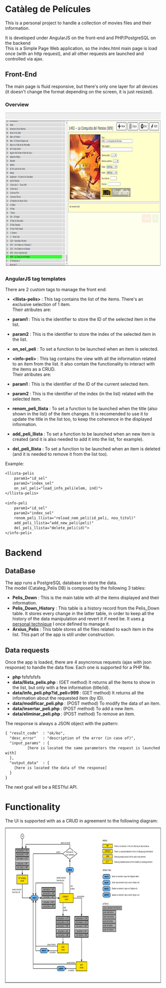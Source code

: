 # Catàleg de Películes

This is a personal project to handle a collection of movies files and their information.

It is developed under AngularJS on the front-end and PHP/PostgreSQL on the backend<br/>
This is a Simple Page Web application, so the index.html main page is load once (with an http request), and all other requests are launched and controlled via ajax.

## Front-End

The main page is fluid responsive, but there's only one layer for all devices (it doesn't change the format depending on the screen, it is just resized).

### Overview
<img height="500" src="https://raw.githubusercontent.com/joelbarba/CAT_PELIS/master/CAT_PELIS.png"/>

### AngularJS tag templates

There are 2 custom tags to manage the front end:

* <b> \<llista-pelis> </b>: This tag contains the list of the items. There's an exclusive selection of 1 item.<br/> Their atributes are:<br/>
 * <b>param1</b> : This is the identifier to store the ID of the selected item in the list.
 * <b>param2</b> : This is the identifier to store the index of the selected item in the list.
 * <b>on_sel_peli</b> : To set a function to be launched when an item is selected.

* <b> \<info-peli> </b>: This tag contains the view with all the information related to an item from the list. It also contain the functionality to interact with the items as a CRUD. <br/> Their atributes are:<br/>
 * <b>param1</b> : This is the identifier of the ID of the current selected item.
 * <b>param2</b> : This is the identifier of the index (in the list) related with the selected item.
 * <b>renom_peli_llista</b> : To set a function to be launched when the title (also shown in the list) of the item changes. It is recomended to use it to update the title in the list too, to keep the coherence in the displayed information.
 * <b>add_peli_llista</b> : To set a function to be launched when an new item is created (and it is also needed to add it into the list, for example).
 * <b>del_peli_llista</b> : To set a function to be launched when an item is deleted (and it is needed to remove it from the list too).

Example:

    <llista-pelis 
        param1="id_sel" 
        param2="index_sel" 
        on_sel_peli="load_info_peli(elem, ind)">
    </llista-pelis>
    
    <info-peli 
        param1="id_sel" 
        param2="index_sel"
        renom_peli_llista="reload_nom_peli(id_peli, nou_titol)"
        add_peli_llista="add_new_peli(peli)"
        del_peli_llista="delete_peli(id)">
    </info-peli>

# Backend

## DataBase

The app runs a PostgreSQL database to store the data.<br/>
The model (Cataleg_Pelis DB) is composed by the following 3 tables:
* <b>Pelis_Down</b> : This is the main table with all the items displayed and their information.
* <b>Pelis_Down_History</b> : This table is a history record from the Pelis_Down table. It stores every change in the latter table, in order to keep all the history of the data manipulation and revert it if need be. It uses [a personal technique](https://blogdelbarba.wordpress.com/2013/05/13/analisi-per-mantenir-la-historia-completa-en-una-db-relacional/) I once defined to manage it. 
* <b>Arxius_Pelis</b> : This table stores all the files related to each item in the list. This part of the app is still under construction.

## Data requests

Once the app is loaded, there are 4 asyncronus requests (ajax with json response) to handle the data flow. Each one is supported for a PHP file.<br/>
* <b> php </b> fsfsfsfsfs
* <b> data/llista_pelis.php </b> : (GET method) It returns all the items to show in the list, but only with a few information (title/id).
* <b> data/info_peli.php?id_peli=999 </b> : (GET method) It returns all the information about the requested item (by ID).
* <b> data/modificar_peli.php </b> : (POST method) To modify the data of an item. 
* <b> data/insertar_peli.php </b> : (POST method) To add a new item.
* <b> data/eliminar_peli.php </b> : (POST method) To remove an item.

The response is always a JSON object with the pattern:<br/>

    { "result_code"  : "ok/ko",
      "desc_error"   : "description of the error (in case of)",
      "input_params" : { 
              [here is located the same parameters the request is launched with]
      },
      "output_data"  : {
        [here is located the data of the response]
      }        
    }

The next goal will be a RESTful API.

# Functionality

The UI is supported with as a CRUD in agreement to the following diagram:

<img height="500" src="https://raw.githubusercontent.com/joelbarba/CAT_PELIS/master/Diagrama%20CRUD.png"/>









